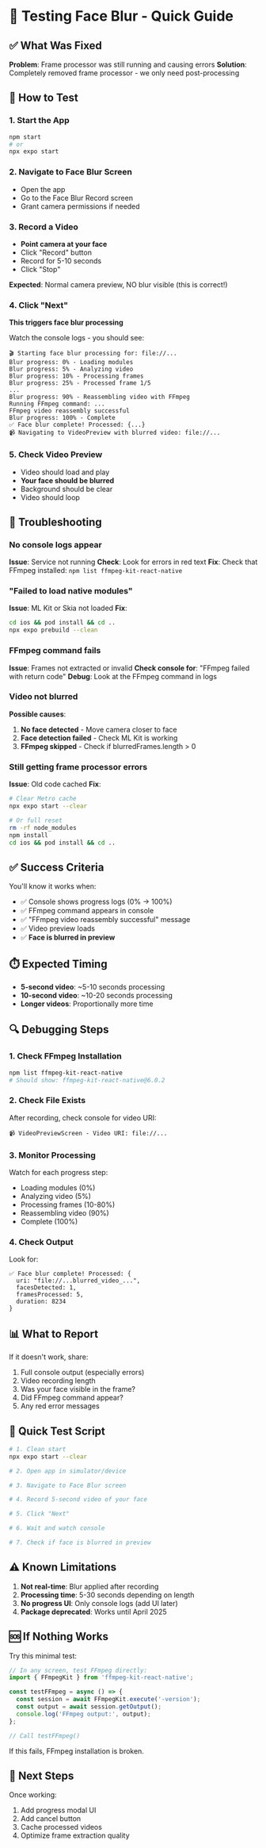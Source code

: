 # 🧪 Testing Face Blur - Quick Guide

## ✅ What Was Fixed

**Problem**: Frame processor was still running and causing errors
**Solution**: Completely removed frame processor - we only need post-processing

## 📱 How to Test

### 1. Start the App
```bash
npm start
# or
npx expo start
```

### 2. Navigate to Face Blur Screen
- Open the app
- Go to the Face Blur Record screen
- Grant camera permissions if needed

### 3. Record a Video
- **Point camera at your face**
- Click "Record" button
- Record for 5-10 seconds
- Click "Stop"

**Expected**: Normal camera preview, NO blur visible (this is correct!)

### 4. Click "Next"
**This triggers face blur processing**

Watch the console logs - you should see:
```
🎬 Starting face blur processing for: file://...
Blur progress: 0% - Loading modules
Blur progress: 5% - Analyzing video
Blur progress: 10% - Processing frames
Blur progress: 25% - Processed frame 1/5
...
Blur progress: 90% - Reassembling video with FFmpeg
Running FFmpeg command: ...
FFmpeg video reassembly successful
Blur progress: 100% - Complete
✅ Face blur complete! Processed: {...}
📹 Navigating to VideoPreview with blurred video: file://...
```

### 5. Check Video Preview
- Video should load and play
- **Your face should be blurred**
- Background should be clear
- Video should loop

## 🐛 Troubleshooting

### No console logs appear
**Issue**: Service not running
**Check**: Look for errors in red text
**Fix**: Check that FFmpeg installed: `npm list ffmpeg-kit-react-native`

### "Failed to load native modules"
**Issue**: ML Kit or Skia not loaded
**Fix**: 
```bash
cd ios && pod install && cd ..
npx expo prebuild --clean
```

### FFmpeg command fails
**Issue**: Frames not extracted or invalid
**Check console for**: "FFmpeg failed with return code"
**Debug**: Look at the FFmpeg command in logs

### Video not blurred
**Possible causes**:
1. **No face detected** - Move camera closer to face
2. **Face detection failed** - Check ML Kit is working
3. **FFmpeg skipped** - Check if blurredFrames.length > 0

### Still getting frame processor errors
**Issue**: Old code cached
**Fix**: 
```bash
# Clear Metro cache
npx expo start --clear

# Or full reset
rm -rf node_modules
npm install
cd ios && pod install && cd ..
```

## ✅ Success Criteria

You'll know it works when:
- ✅ Console shows progress logs (0% → 100%)
- ✅ FFmpeg command appears in console
- ✅ "FFmpeg video reassembly successful" message
- ✅ Video preview loads
- ✅ **Face is blurred in preview**

## ⏱️ Expected Timing

- **5-second video**: ~5-10 seconds processing
- **10-second video**: ~10-20 seconds processing
- **Longer videos**: Proportionally more time

## 🔍 Debugging Steps

### 1. Check FFmpeg Installation
```bash
npm list ffmpeg-kit-react-native
# Should show: ffmpeg-kit-react-native@6.0.2
```

### 2. Check File Exists
After recording, check console for video URI:
```
📹 VideoPreviewScreen - Video URI: file://...
```

### 3. Monitor Processing
Watch for each progress step:
- Loading modules (0%)
- Analyzing video (5%)
- Processing frames (10-80%)
- Reassembling video (90%)
- Complete (100%)

### 4. Check Output
Look for:
```
✅ Face blur complete! Processed: {
  uri: "file://...blurred_video_...",
  facesDetected: 1,
  framesProcessed: 5,
  duration: 8234
}
```

## 📊 What to Report

If it doesn't work, share:
1. Full console output (especially errors)
2. Video recording length
3. Was your face visible in the frame?
4. Did FFmpeg command appear?
5. Any red error messages

## 🎯 Quick Test Script

```bash
# 1. Clean start
npx expo start --clear

# 2. Open app in simulator/device

# 3. Navigate to Face Blur screen

# 4. Record 5-second video of your face

# 5. Click "Next"

# 6. Wait and watch console

# 7. Check if face is blurred in preview
```

## ⚠️ Known Limitations

1. **Not real-time**: Blur applied after recording
2. **Processing time**: 5-30 seconds depending on length
3. **No progress UI**: Only console logs (add UI later)
4. **Package deprecated**: Works until April 2025

## 🆘 If Nothing Works

Try this minimal test:
```typescript
// In any screen, test FFmpeg directly:
import { FFmpegKit } from 'ffmpeg-kit-react-native';

const testFFmpeg = async () => {
  const session = await FFmpegKit.execute('-version');
  const output = await session.getOutput();
  console.log('FFmpeg output:', output);
};

// Call testFFmpeg()
```

If this fails, FFmpeg installation is broken.

## 📝 Next Steps

Once working:
1. Add progress modal UI
2. Add cancel button
3. Cache processed videos
4. Optimize frame extraction quality

